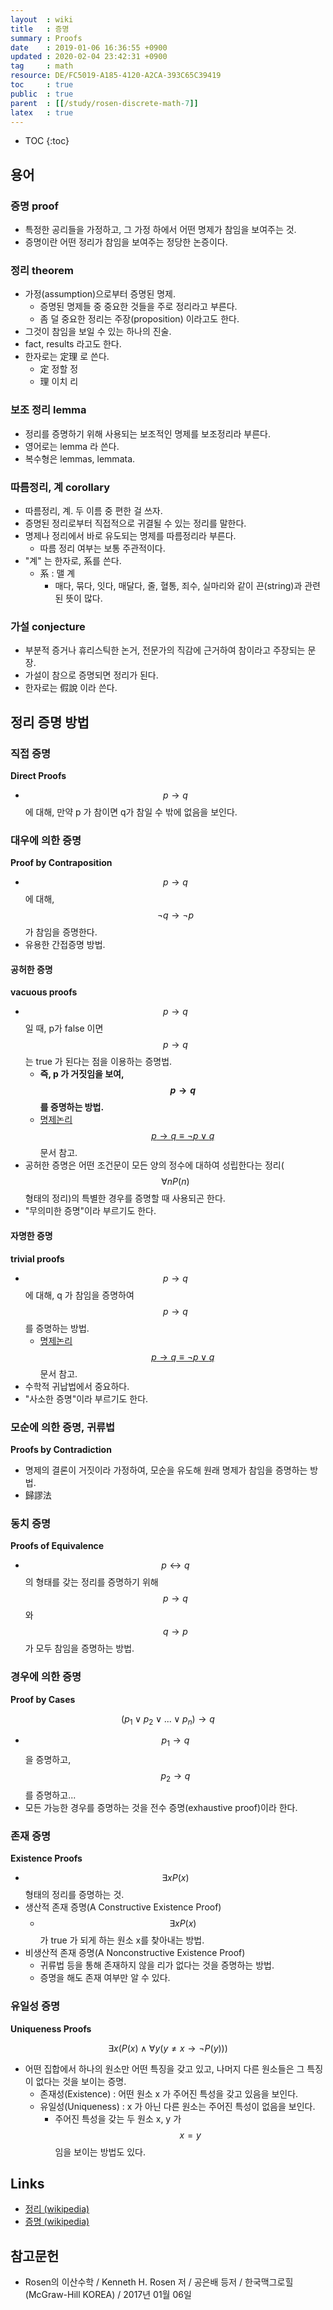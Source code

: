 ```yaml
---
layout  : wiki
title   : 증명
summary : Proofs
date    : 2019-01-06 16:36:55 +0900
updated : 2020-02-04 23:42:31 +0900
tag     : math
resource: DE/FC5019-A185-4120-A2CA-393C65C39419
toc     : true
public  : true
parent  : [[/study/rosen-discrete-math-7]]
latex   : true
---
```

* TOC
{:toc}

## 용어

### 증명 proof

* 특정한 공리들을 가정하고, 그 가정 하에서 어떤 명제가 참임을 보여주는 것.
* 증명이란 어떤 정리가 참임을 보여주는 정당한 논증이다.

### 정리 theorem

* 가정(assumption)으로부터 증명된 명제.
    * 증명된 명제들 중 중요한 것들을 주로 정리라고 부른다.
    * 좀 덜 중요한 정리는 주장(proposition) 이라고도 한다.
* 그것이 참임을 보일 수 있는 하나의 진술.
* fact, results 라고도 한다.
* 한자로는 定理 로 쓴다.
    * 定 정할 정
    * 理 이치 리

### 보조 정리 lemma

* 정리를 증명하기 위해 사용되는 보조적인 명제를 보조정리라 부른다.
* 영어로는 lemma 라 쓴다.
* 복수형은 lemmas, lemmata.

### 따름정리, 계 corollary

* 따름정리, 계. 두 이름 중 편한 걸 쓰자.
* 증명된 정리로부터 직접적으로 귀결될 수 있는 정리를 말한다.
* 명제나 정리에서 바로 유도되는 명제를 따름정리라 부른다.
    * 따름 정리 여부는 보통 주관적이다.
* "계" 는 한자로, 系를 쓴다.
    * 系 : 맬 계
        * 매다, 묶다, 잇다, 매달다, 줄, 혈통, 죄수, 실마리와 같이 끈(string)과 관련된 뜻이 많다.

### 가설 conjecture

* 부분적 증거나 휴리스틱한 논거, 전문가의 직감에 근거하여 참이라고 주장되는 문장.
* 가설이 참으로 증명되면 정리가 된다.
* 한자로는 假說 이라 쓴다.

## 정리 증명 방법

### 직접 증명

**Direct Proofs**

* $$ p → q $$에 대해, 만약 p 가 참이면 q가 참일 수 밖에 없음을 보인다.

### 대우에 의한 증명

**Proof by Contraposition**

* $$ p → q $$에 대해, $$ ¬q → ¬p $$가 참임을 증명한다.
* 유용한 간접증명 방법.

#### 공허한 증명

**vacuous proofs**

* $$ p → q $$ 일 때, p가 false 이면 $$ p → q $$는 true 가 된다는 점을 이용하는 증명법.
    * **즉, p 가 거짓임을 보여, $$ p → q $$를 증명하는 방법.**
    * [명제논리 $$p → q ≡ ¬ p ∨ q$$](/wiki/discrete-math-propositional-logic/#p-rightarrow-q-equiv-lnot-p-lor-q) 문서 참고.
* 공허한 증명은 어떤 조건문이 모든 양의 정수에 대하여 성립한다는 정리($$ ∀nP(n) $$ 형태의 정리)의 특별한 경우를 증명할 때 사용되곤 한다.
* "무의미한 증명"이라 부르기도 한다.

#### 자명한 증명

**trivial proofs**

* $$ p → q $$에 대해, q 가 참임을 증명하여 $$ p → q $$를 증명하는 방법.
    * [명제논리 $$p → q ≡ ¬ p ∨ q$$](/wiki/discrete-math-propositional-logic/#p-rightarrow-q-equiv-lnot-p-lor-q) 문서 참고.
* 수학적 귀납법에서 중요하다.
* "사소한 증명"이라 부르기도 한다.

### 모순에 의한 증명, 귀류법

**Proofs by Contradiction**

* 명제의 결론이 거짓이라 가정하여, 모순을 유도해 원래 명제가 참임을 증명하는 방법.
* 歸謬法

### 동치 증명

**Proofs of Equivalence**

* $$ p ↔ q $$의 형태를 갖는 정리를 증명하기 위해 $$ p → q $$와 $$ q → p $$가 모두 참임을 증명하는 방법.

### 경우에 의한 증명

**Proof by Cases**

$$ ( p_1 ∨ p_2 ∨ ... ∨ p_n ) → q $$

* $$ p_1 → q $$을 증명하고, $$ p_2 → q $$를 증명하고...
* 모든 가능한 경우를 증명하는 것을 전수 증명(exhaustive proof)이라 한다.

### 존재 증명

**Existence Proofs**

* $$ ∃x P(x) $$ 형태의 정리를 증명하는 것.
* 생산적 존재 증명(A Constructive Existence Proof)
    * $$ ∃x P(x) $$가 true 가 되게 하는 원소 x를 찾아내는 방법.
* 비생산적 존재 증명(A Nonconstructive Existence Proof)
    * 귀류법 등을 통해 존재하지 않을 리가 없다는 것을 증명하는 방법.
    * 증명을 해도 존재 여부만 알 수 있다.

### 유일성 증명

**Uniqueness Proofs**

$$ ∃x ( P(x) ∧ ∀y ( y \ne x → ¬ P(y) ) ) $$

* 어떤 집합에서 하나의 원소만 어떤 특징을 갖고 있고, 나머지 다른 원소들은 그 특징이 없다는 것을 보이는 증명.
    * 존재성(Existence) : 어떤 원소 x 가 주어진 특성을 갖고 있음을 보인다.
    * 유일성(Uniqueness) : x 가 아닌 다른 원소는 주어진 특성이 없음을 보인다.
        * 주어진 특성을 갖는 두 원소 x, y 가 $$x = y$$ 임을 보이는 방법도 있다.

## Links

* [정리 (wikipedia)](https://ko.wikipedia.org/wiki/%EC%A0%95%EB%A6%AC )
* [증명 (wikipedia)](https://ko.wikipedia.org/wiki/%EC%A6%9D%EB%AA%85_(%EC%88%98%ED%95%99) )

## 참고문헌

* Rosen의 이산수학 / Kenneth H. Rosen 저 / 공은배 등저 / 한국맥그로힐(McGraw-Hill KOREA) / 2017년 01월 06일


